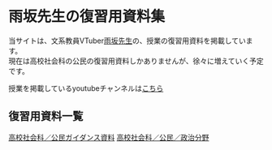 # 雨坂先生の復習用資料集  
  
当サイトは、文系教員VTuber[雨坂先生](https://twitter.com/teacheramesaka)の、授業の復習用資料を掲載しています。  
現在は高校社会科の公民の復習用資料しかありませんが、徐々に増えていく予定です。  
  
授業を掲載しているyoutubeチャンネルは[こちら](https://www.youtube.com/channel/UCrht6vxr8hPElHXKxjyJEZA)  
  
  
## 復習用資料一覧  
  
[高校社会科／公民ガイダンス資料](highscoolcivicsguidance.md)
[高校社会科／公民／政治分野](https://teacheramesaka.github.io/highschoolpolitics/)  
  
  
  